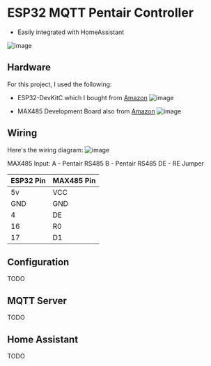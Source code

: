 # ESP32 MQTT Pentair Controller
* Easily integrated with HomeAssistant

![image](https://github.com/michaelusner/esp32_pentair_controller/blob/master/images/esp32_pentair_controller.jpg?raw=true)

## Hardware
For this project, I used the following:
 * ESP32-DevKitC which I bought from [Amazon](https://www.amazon.com/gp/product/B0811LGWY2/ref=ppx_yo_dt_b_search_asin_title?ie=UTF8&psc=1)
 ![image](https://github.com/michaelusner/esp32_pentair_controller/blob/master/images/esp32.jpg?raw=true)
 
 * MAX485 Development Board also from [Amazon](https://www.amazon.com/gp/product/B014QNI0BC/ref=ppx_yo_dt_b_search_asin_title?ie=UTF8&psc=1)
 ![image](https://github.com/michaelusner/esp32_pentair_controller/blob/master/images/max485.jpg?raw=true)

## Wiring
 Here's the wiring diagram:
![image](https://github.com/michaelusner/esp32_pentair_controller/blob/master/images/wiring.jpg?raw=true)

 MAX485 Input:
 A - Pentair RS485
 B - Pentair RS485
 DE - RE Jumper
 
 | ESP32 Pin | MAX485 Pin |
 | --------- | ---------- |
 | 5v | VCC |
 | GND | GND |
 | 4 | DE |
 | 16 | R0 |
 | 17 | D1 |
 
## Configuration
TODO

## MQTT Server
TODO

## Home Assistant
TODO
